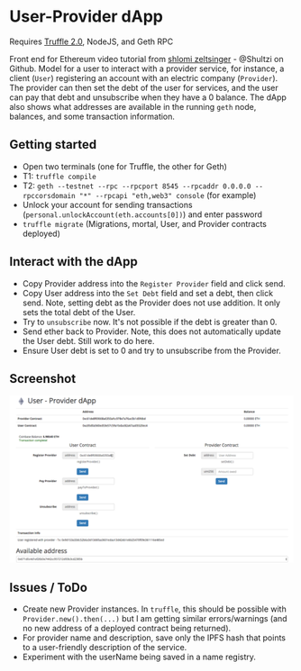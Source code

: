 # User-Provider dApp

Requires [Truffle 2.0](http://truffle.readthedocs.io/en/latest/getting_started/installation/), NodeJS, and Geth RPC

Front end for Ethereum video tutorial from [shlomi zeltsinger](https://www.youtube.com/channel/UCi9Mf3veSDDIMdGGtPmPu1g) - @Shultzi on Github. Model for a user to interact with a provider service, for instance, a client (`User`) registering an account with an electric company (`Provider`). The provider can then set the debt of the user for services, and the user can pay that debt and unsubscribe when they have a 0 balance. The dApp also shows what addresses are available in the running `geth` node, balances, and some transaction information.

## Getting started

* Open two terminals (one for Truffle, the other for Geth)
* T1: `truffle compile`
* T2: `geth --testnet --rpc --rpcport 8545 --rpcaddr 0.0.0.0 --rpccorsdomain "*" --rpcapi "eth,web3" console` (for example)
* Unlock your account for sending transactions (`personal.unlockAccount(eth.accounts[0])`) and enter password
* `truffle migrate` (Migrations, mortal, User, and Provider contracts deployed)

## Interact with the dApp

* Copy Provider address into the `Register Provider` field and click send.
* Copy User address into the `Set Debt` field and set a debt, then click send. Note, setting debt as the Provider does not use addition. It only sets the total debt of the User.
* Try to `unsubscribe` now. It's not possible if the debt is greater than 0.
* Send ether back to Provider. Note, this does not automatically update the User debt. Still work to do here.
* Ensure User debt is set to 0 and try to unsubscribe from the Provider.

## Screenshot

![alt text](https://github.com/FugueWeb/user-provider/raw/master/app/images/screenshot.png "App Preview")

## Issues / ToDo

* Create new Provider instances. In `truffle`, this should be possible with `Provider.new().then(...)` but I am getting similar errors/warnings (and no new address of a deployed contract being returned).
* For provider name and description, save only the IPFS hash that points to a user-friendly description of the service.
* Experiment with the userName being saved in a name registry.


